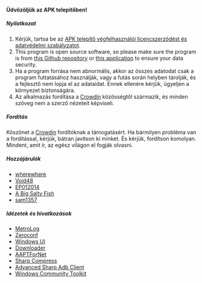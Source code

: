 #### Üdvözöljük az APK telepítőben!

##### Nyilatkozat
1. Kérjük, tartsa be az [APK telepítő végfelhasználói licencszerződést és adatvédelmi szabályzatot](https://github.com/Paving-Base/APK-Installer/blob/main/Privacy.md).
2. This program is open source software, so please make sure the program is from [this Github repository](https://github.com/Paving-Base/APK-Installer) or [this application](https://www.microsoft.com/store/apps/9P2JFQ43FPPG) to ensure your data security.
3. Ha a program forrása nem abnormális, akkor az összes adatodat csak a program futtatásához használják, vagy a futás során helyben tárolják, és a fejlesztő nem lopja el az adataidat. Ennek ellenére kérjük, ügyeljen a környezet biztonságára.
4. Az alkalmazás fordítása a [Crowdin](https://crowdin.com/project/APKInstaller "Crowdin") közösségtől származik, és minden szöveg nem a szerző nézeteit képviseli.

##### Fordítás
Köszönet a [Crowdin](https://crowdin.com/project/APKInstaller "Crowdin") fordítóknak a támogatásért. Ha bármilyen probléma van a fordítással, kérjük, bátran javítson ki minket. És kérjük, fordítson komolyan. Mindent, amit ír, az egész világon el fogják olvasni.

##### Hozzájárulók
- [wherewhere](https://github.com/wherewhere)
- [Void48](https://github.com/Void48)
- [EP012014](https://github.com/EP012014)
- [A Big Salty Fish](https://github.com/bigsaltyfishes)
- [sam1357](https://github.com/sam1357)

##### Idézetek és hivatkozások
- [MetroLog](https://github.com/roubachof/MetroLog "MetroLog")
- [Zeroconf](https://github.com/novotnyllc/Zeroconf "Zeroconf")
- [Windows UI](https://github.com/microsoft/microsoft-ui-xaml "Windows UI")
- [Downloader](https://github.com/bezzad/Downloader "Downloader")
- [AAPTForNet](https://github.com/canheo136/QuickLook.Plugin.ApkViewer "AAPTForNet")
- [Sharp Compress](https://github.com/adamhathcock/sharpcompress "Sharp Compress")
- [Advanced Sharp Adb Client](https://github.com/yungd1plomat/AdvancedSharpAdbClient "Advanced Sharp Adb Client")
- [Windows Community Toolkit](https://github.com/CommunityToolkit/WindowsCommunityToolkit "Windows Community Toolkit")